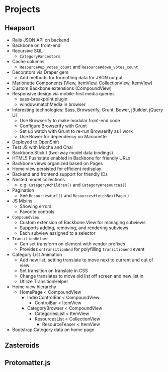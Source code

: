 # Projects

## Heapsort

* Rails JSON API on backend
* Backbone on front-end
* Recursive SQL
  * `Category#ancestors`
* Cache columns
  * `Resource#up_votes_count` and `Resource#down_votes_count`
* Decorators via Draper gem
  * Add methods for formatting data for JSON output
* Marionette Components (View, ItemView, CollectionView, ItemView)
* Custom Backbone extensions (CompoundView)
* Responsive design via mobile-first media queries
  * sass-breakpoint plugin
  * window.matchMedia in browser
* Interesting technologies: Sass, Browserify, Grunt, Bower, jBuilder, jQuery UI
  * Use Browserify to make modular front-end code
  * Configure Browserify with Grunt
  * Set up watch with Grunt to re-run Browserify as I work
  * Use Bower for dependency on Marionette
* Deployed to OpenShift
* Test JS with Mocha and Chai
* Backbone.Stickit (two-way model data bindings)
* HTML5 Pushstate enabled in Backbone for friendly URLs
* Backbone views organized based on Pages
* Home view persisted for efficient redisplay
* Backend and frontend support for friendly IDs
* Nested model collections
  * e.g. `Category#children()` and `Category#resources()`
* Pagination
  * See `Resources#url()` and `Resources#fetchNextPage()`
* JS Mixins
  * Showing errors
  * Favorite controls
* `CompoundView`
  * Custom extension of Backbone.View for managing subviews
  * Supports adding, removing, and rendering subviews
  * Each subview assigned to a selector
* `TransitionHelper`
  * Can set transform on element with vendor prefixes
  * Provides `onTransitionEnd` for polyfilling `transitionend` event
* Category List Animation
  * Add new list, setting translate to move next to current and out of view
  * Set transition on translate in CSS
  * Change translates to move old list off screen and new list in
  * Utilize TransitionHelper
* Home view hierarchy
  * HomePage < CompoundView
    * IndexControlBar < CompoundView
      * ControlBar < ItemView
    * CategoryBrowser < CompoundView
      * CategoriesList < ItemView
      * ResourcesList < CollectionView
        * ResourceTeaser < ItemView
* Bootstrap Category data on home page

## Zasteroids


## Protomatter.js
